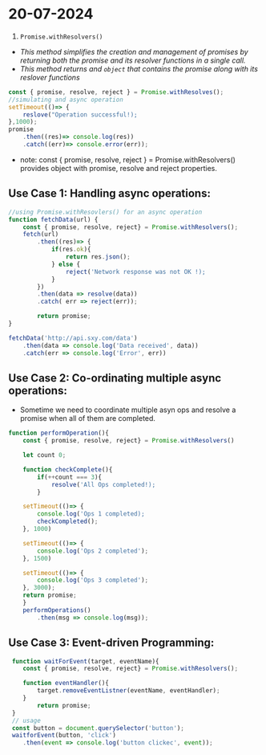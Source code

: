 # 20-07-2024

1. `Promise.withResolvers()`

- _This method simplifies the creation and management of promises by returning both the promise and its resolver functions in a single call._
- _This method returns and `object` that contains the promise along with its reslover functions_

```javascript
const { promise, resolve, reject } = Promise.withResolves();
//simulating and async operation
setTimeout(()=> {
    reslove("Operation successful!);
},1000);
promise
    .then((res)=> console.log(res))
    .catch((err)=> console.error(err));
```

- note: const { promise, resolve, reject } = Promise.withResolvers() provides object with promise, resolve and reject properties.

## Use Case 1: Handling async operations:

```javascript
//using Promise.withResovlers() for an async operation
function fetchData(url) {
    const { promise, resolve, reject} = Promise.withResolvers();
    fetch(url)
        .then((res)=> {
            if(res.ok){
                return res.json();
            } else {
                reject('Network response was not OK !);
            }
        })
        .then(data => resolve(data))
        .catch( err => reject(err));

        return promise;
}

fetchData('http://api.sxy.com/data')
    .then(data => console.log('Data received', data))
    .catch(err => console.log('Error', err))
```

## Use Case 2: Co-ordinating multiple async operations:

- Sometime we need to coordinate multiple asyn ops and resolve a promise when all of them are completed.

```javascript
function performOperation(){
    const { promise, resolve, reject} = Promise.withResolvers()

    let count 0;

    function checkComplete(){
        if(++count === 3){
            resolve('All Ops completed!);
        }

    setTimeout(()=> {
        console.log('Ops 1 completed);
        checkCompleted();
    }, 1000)

    setTimeout(()=> {
        console.log('Ops 2 completed');
    }, 1500)

    setTimeout(()=> {
        console.log('Ops 3 completed');
    }, 3000);
    return promise;
    }
    performOperations()
        .then(msg => console.log(msg));
```
## Use Case 3: Event-driven Programming: 
```javascript
 function waitForEvent(target, eventName){
    const { promise, resolve, reject} = Promise.withResolvers();

    function eventHandler(){
        target.removeEventListner(eventName, eventHandler);
    }
        return promise;
 }
 // usage
 const button = document.querySelector('button');
 waitforEvent(button, 'click')
    .then(event => console.log('button clickec', event));
```

